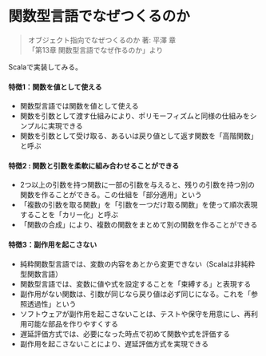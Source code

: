 # 関数型言語でなぜつくるのか

> オブジェクト指向でなぜつくるのか 著: 平澤 章  
> 「第13章 関数型言語でなぜ作るのか」より


Scalaで実装してみる。

#### 特徴1：関数を値として使える
- 関数型言語では関数を値として使える
- 関数を引数として渡す仕組みにより、ポリモーフィズムと同様の仕組みをシンプルに実現できる
- 関数を引数として受け取る、あるいは戻り値として返す関数を「高階関数」と呼ぶ


#### 特徴2 : 関数と引数を柔軟に組み合わせることができる
- 2つ以上の引数を持つ関数に一部の引数を与えると、残りの引数を持つ別の関数を作ることができる。この仕組を「部分適用」という
- 「複数の引数を取る関数」を「引数を一つだけ取る関数」を使って順次表現することを「カリー化」と呼ぶ
- 「関数の合成」により、複数の関数をまとめて別の関数を作ることができる

#### 特徴3：副作用を起こさない
- 純粋関数型言語では、変数の内容をあとから変更できない（Scalaは非純粋型関数言語）
- 関数型言語では、変数に値や式を設定することを「束縛する」と表現する
- 副作用がない関数は、引数が同じなら戻り値は必ず同じになる。これを「参照透過性」という
- ソフトウェアが副作用を起こさないことは、テストや保守を用意にし、再利用可能な部品を作りやすくする
- 遅延評価方式では、必要になった時点で初めて関数や式を評価する
- 副作用を起こさないことにより、遅延評価方式を実現できる
